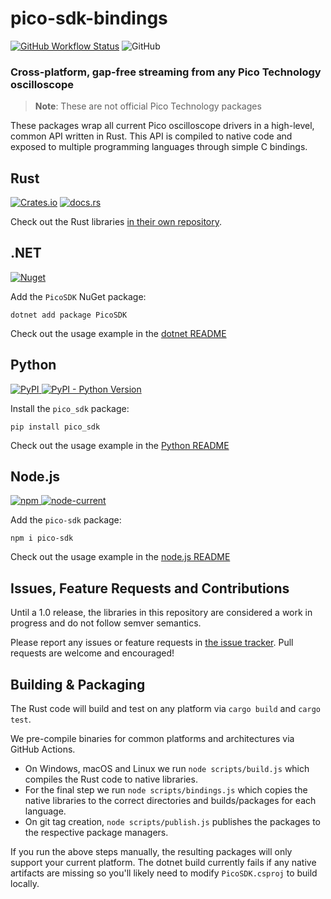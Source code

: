 # pico-sdk-bindings

[![GitHub Workflow Status](https://img.shields.io/github/workflow/status/meatysolutions/pico-sdk-bindings/Build%20&%20Package?label=Build%20%26%20Package&logo=github)](https://github.com/meatysolutions/pico-sdk-bindings/actions)
![GitHub](https://img.shields.io/github/license/meatysolutions/pico-sdk-bindings?style=flat)

### Cross-platform, gap-free streaming from any Pico Technology oscilloscope

> **Note**: These are not official Pico Technology packages

These packages wrap all current Pico oscilloscope drivers in a high-level, common
API written in Rust. This API is compiled to native code and exposed to multiple
programming languages through simple C bindings.

## Rust

[![Crates.io](https://img.shields.io/crates/v/pico-sdk?color=dark-green&logo=rust)](https://crates.io/crates/pico-sdk)
[![docs.rs](https://docs.rs/pico-sdk/badge.svg)](https://docs.rs/pico-sdk/)

Check out the Rust libraries [in their own repository](https://github.com/meatysolutions/pico-sdk).

## .NET

[![Nuget](https://img.shields.io/nuget/v/PicoSDK?color=dark-green&logo=nuget)](https://www.nuget.org/packages/PicoSDK/)

Add the `PicoSDK` NuGet package:

```shell
dotnet add package PicoSDK
```

Check out the usage example in the [dotnet README](dotnet)

## Python

[![PyPI](https://img.shields.io/pypi/v/pico_sdk?color=dark-green&logo=pypi) ![PyPI - Python Version](https://img.shields.io/pypi/pyversions/pico_sdk)](https://pypi.org/project/pico-sdk/)

Install the `pico_sdk` package:

```shell
pip install pico_sdk
```

Check out the usage example in the [Python README](python)

## Node.js

[![npm](https://img.shields.io/npm/v/pico-sdk?color=dark-green&logo=npm) ![node-current](https://img.shields.io/node/v/pico-sdk?color=blue)](https://www.npmjs.com/package/pico-sdk)

Add the `pico-sdk` package:

```shell
npm i pico-sdk
```

Check out the usage example in the [node.js README](nodejs)

## Issues, Feature Requests and Contributions

Until a 1.0 release, the libraries in this repository are considered a work in
progress and do not follow semver semantics.

Please report any issues or feature requests in
[the issue tracker](https://github.com/meatysolutions/pico-sdk-bindings/issues). Pull
requests are welcome and encouraged!

## Building & Packaging

The Rust code will build and test on any platform via `cargo build` and
`cargo test`.

We pre-compile binaries for common platforms and architectures via GitHub
Actions.

- On Windows, macOS and Linux we run `node scripts/build.js` which compiles the
  Rust code to native libraries.
- For the final step we run `node scripts/bindings.js` which copies the native
  libraries to the correct directories and builds/packages for each language.
- On git tag creation, `node scripts/publish.js` publishes the packages to the
  respective package managers.

If you run the above steps manually, the resulting packages will only support
your current platform. The dotnet build currently fails if any native artifacts
are missing so you'll likely need to modify `PicoSDK.csproj` to build locally.
